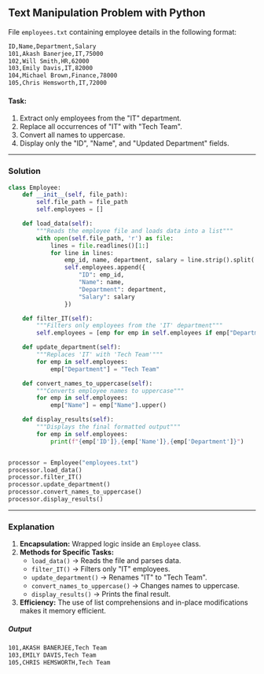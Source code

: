 ## **Text Manipulation Problem with Python**
File `employees.txt` containing employee details in the following format:

```txt
ID,Name,Department,Salary
101,Akash Banerjee,IT,75000
102,Will Smith,HR,62000
103,Emily Davis,IT,82000
104,Michael Brown,Finance,78000
105,Chris Hemsworth,IT,72000
```

#### **Task:**
1. Extract only employees from the "IT" department.
2. Replace all occurrences of "IT" with "Tech Team".
3. Convert all names to uppercase.
4. Display only the "ID", "Name", and "Updated Department" fields.

---

### **Solution**
```python
class Employee:
    def __init__(self, file_path):
        self.file_path = file_path
        self.employees = []

    def load_data(self):
        """Reads the employee file and loads data into a list"""
        with open(self.file_path, 'r') as file:
            lines = file.readlines()[1:]
            for line in lines:
                emp_id, name, department, salary = line.strip().split(',')
                self.employees.append({
                    "ID": emp_id,
                    "Name": name,
                    "Department": department,
                    "Salary": salary
                })

    def filter_IT(self):
        """Filters only employees from the 'IT' department"""
        self.employees = [emp for emp in self.employees if emp["Department"] == "IT"]

    def update_department(self):
        """Replaces 'IT' with 'Tech Team'"""
        for emp in self.employees:
            emp["Department"] = "Tech Team"

    def convert_names_to_uppercase(self):
        """Converts employee names to uppercase"""
        for emp in self.employees:
            emp["Name"] = emp["Name"].upper()

    def display_results(self):
        """Displays the final formatted output"""
        for emp in self.employees:
            print(f"{emp['ID']},{emp['Name']},{emp['Department']}")


processor = Employee("employees.txt")
processor.load_data()
processor.filter_IT()
processor.update_department()
processor.convert_names_to_uppercase()
processor.display_results()
```

---

### **Explanation**
1. **Encapsulation:** Wrapped logic inside an `Employee` class.
2. **Methods for Specific Tasks:** 
   - `load_data()` → Reads the file and parses data.
   - `filter_IT()` → Filters only "IT" employees.
   - `update_department()` → Renames "IT" to "Tech Team".
   - `convert_names_to_uppercase()` → Changes names to uppercase.
   - `display_results()` → Prints the final result.
3. **Efficiency:** The use of list comprehensions and in-place modifications makes it memory efficient.

##### **Output**
```txt
101,AKASH BANERJEE,Tech Team
103,EMILY DAVIS,Tech Team
105,CHRIS HEMSWORTH,Tech Team
```
